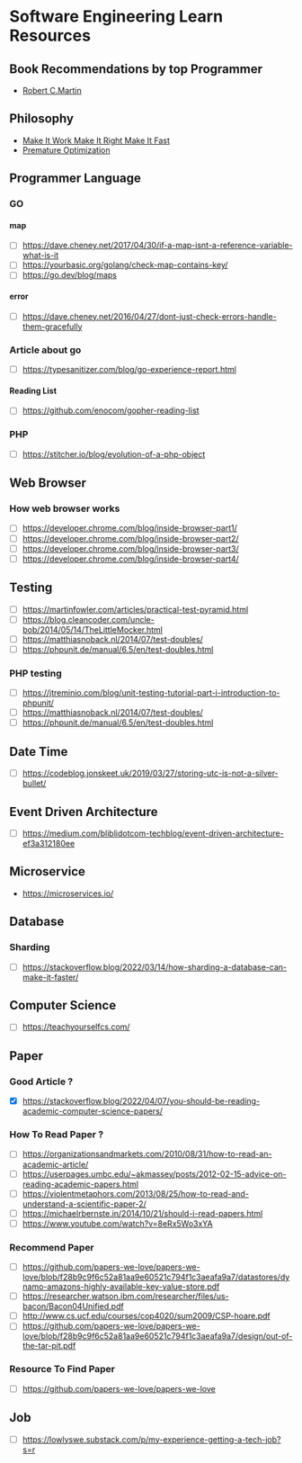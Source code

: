 # Software Engineering Learn Resources

## Book Recommendations by top Programmer

- [Robert C.Martin](http://cleancoder.com/books)

## Philosophy

- [Make It Work Make It Right Make It Fast](http://wiki.c2.com/?MakeItWorkMakeItRightMakeItFast)
- [Premature Optimization](http://wiki.c2.com/?PrematureOptimization)

## Programmer Language

### GO

#### map

- [ ] <https://dave.cheney.net/2017/04/30/if-a-map-isnt-a-reference-variable-what-is-it>
- [ ] <https://yourbasic.org/golang/check-map-contains-key/>
- [ ] <https://go.dev/blog/maps>

#### error

- [ ] <https://dave.cheney.net/2016/04/27/dont-just-check-errors-handle-them-gracefully>

### Article about go

- [ ] <https://typesanitizer.com/blog/go-experience-report.html>

#### Reading List

- [ ] <https://github.com/enocom/gopher-reading-list>

### PHP

- [ ] <https://stitcher.io/blog/evolution-of-a-php-object>

## Web Browser

### How web browser works

- [ ] <https://developer.chrome.com/blog/inside-browser-part1/>
- [ ] <https://developer.chrome.com/blog/inside-browser-part2/>
- [ ] <https://developer.chrome.com/blog/inside-browser-part3/>
- [ ] <https://developer.chrome.com/blog/inside-browser-part4/>

## Testing

- [ ] <https://martinfowler.com/articles/practical-test-pyramid.html>
- [ ] <https://blog.cleancoder.com/uncle-bob/2014/05/14/TheLittleMocker.html>
- [ ] <https://matthiasnoback.nl/2014/07/test-doubles/>
- [ ] <https://phpunit.de/manual/6.5/en/test-doubles.html>

### PHP testing

- [ ] <https://jtreminio.com/blog/unit-testing-tutorial-part-i-introduction-to-phpunit/>
- [ ] <https://matthiasnoback.nl/2014/07/test-doubles/>
- [ ] <https://phpunit.de/manual/6.5/en/test-doubles.html>

## Date Time

- [ ] <https://codeblog.jonskeet.uk/2019/03/27/storing-utc-is-not-a-silver-bullet/>

## Event Driven Architecture

- [ ] <https://medium.com/bliblidotcom-techblog/event-driven-architecture-ef3a312180ee>

## Microservice

- <https://microservices.io/>

## Database

### Sharding

- [ ] <https://stackoverflow.blog/2022/03/14/how-sharding-a-database-can-make-it-faster/>


## Computer Science

- [ ] <https://teachyourselfcs.com/>

## Paper

### Good Article ?

- [x] <https://stackoverflow.blog/2022/04/07/you-should-be-reading-academic-computer-science-papers/>

### How To Read Paper ?

- [ ] <https://organizationsandmarkets.com/2010/08/31/how-to-read-an-academic-article/>
- [ ] <https://userpages.umbc.edu/~akmassey/posts/2012-02-15-advice-on-reading-academic-papers.html>
- [ ] <https://violentmetaphors.com/2013/08/25/how-to-read-and-understand-a-scientific-paper-2/>
- [ ] <https://michaelrbernste.in/2014/10/21/should-i-read-papers.html>
- [ ] <https://www.youtube.com/watch?v=8eRx5Wo3xYA>

### Recommend Paper

- [ ] <https://github.com/papers-we-love/papers-we-love/blob/f28b9c9f6c52a81aa9e60521c794f1c3aeafa9a7/datastores/dynamo-amazons-highly-available-key-value-store.pdf>
- [ ] <https://researcher.watson.ibm.com/researcher/files/us-bacon/Bacon04Unified.pdf>
- [ ] <http://www.cs.ucf.edu/courses/cop4020/sum2009/CSP-hoare.pdf>
- [ ] <https://github.com/papers-we-love/papers-we-love/blob/f28b9c9f6c52a81aa9e60521c794f1c3aeafa9a7/design/out-of-the-tar-pit.pdf>

### Resource To Find Paper

- [ ] <https://github.com/papers-we-love/papers-we-love>


## Job

- [ ] <https://lowlyswe.substack.com/p/my-experience-getting-a-tech-job?s=r>